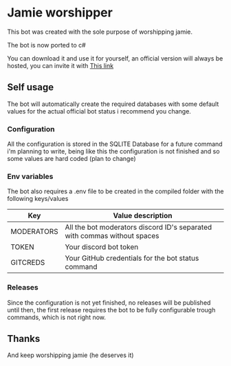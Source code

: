 ﻿# Jamie worshipper

This bot was created with the sole purpose of worshipping jamie.

The bot is now ported to c#

You can download it and use it for yourself, an official version will always be hosted, you can invite it with [This link](https://discord.com/api/oauth2/authorize?client_id=976181110390284418&permissions=414531832896&scope=bot%20applications.commands)

## Self usage

The bot will automatically create the required databases with some default values for the actual official bot status i recommend you change.

### Configuration
All the configuration is stored in the SQLITE Database for a future command i'm planning to write,
being like this the configuration is not finished and so some values are hard coded (plan to change)

### Env variables
The bot also requires a .env file to be created in the compiled folder with the following keys/values

| Key        | Value description                                                        |
|------------|--------------------------------------------------------------------------|
| MODERATORS | All the bot moderators discord ID's separated with commas without spaces |
| TOKEN      | Your discord bot token                                                   |
| GITCREDS   | Your GitHub credentials for the bot status command                       |

### Releases

Since the configuration is not yet finished, no releases will be published until then, the first release requires the bot to be fully configurable trough commands, which is not right now.

## Thanks

And keep worshipping jamie (he deserves it)